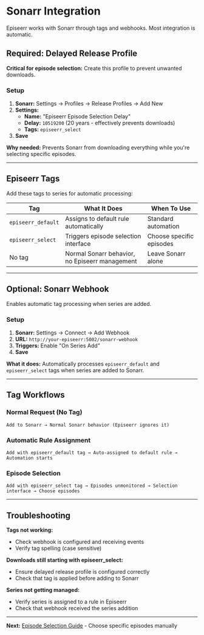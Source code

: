 # Sonarr Integration

Episeerr works with Sonarr through tags and webhooks. Most integration is automatic.

## Required: Delayed Release Profile

**Critical for episode selection:** Create this profile to prevent unwanted downloads.

### Setup

1. **Sonarr:** Settings → Profiles → Release Profiles → Add New
2. **Settings:**
   - **Name:** "Episeerr Episode Selection Delay"
   - **Delay:** `10519200` (20 years - effectively prevents downloads)
   - **Tags:** `episeerr_select`
3. **Save**

**Why needed:** Prevents Sonarr from downloading everything while you're selecting specific episodes.

---

## Episeerr Tags

Add these tags to series for automatic processing:

| Tag | What It Does | When To Use |
|-----|--------------|-------------|
| `episeerr_default` | Assigns to default rule automatically | Standard automation |
| `episeerr_select` | Triggers episode selection interface | Choose specific episodes |
| No tag | Normal Sonarr behavior, no Episeerr management | Leave Sonarr alone |

---

## Optional: Sonarr Webhook

Enables automatic tag processing when series are added.

### Setup

1. **Sonarr:** Settings → Connect → Add Webhook
2. **URL:** `http://your-episeerr:5002/sonarr-webhook`
3. **Triggers:** Enable "On Series Add"
4. **Save**

**What it does:** Automatically processes `episeerr_default` and `episeerr_select` tags when series are added to Sonarr.

---

## Tag Workflows

### Normal Request (No Tag)

```log
Add to Sonarr → Normal Sonarr behavior (Episeerr ignores it)
```

### Automatic Rule Assignment

```log
Add with episeerr_default tag → Auto-assigned to default rule → Automation starts
```

### Episode Selection

```log
Add with episeerr_select tag → Episodes unmonitored → Selection interface → Choose episodes
```

---

## Troubleshooting

**Tags not working:**

- Check webhook is configured and receiving events
- Verify tag spelling (case sensitive)

**Downloads still starting with episeerr_select:**

- Ensure delayed release profile is configured correctly
- Check that tag is applied before adding to Sonarr

**Series not getting managed:**

- Verify series is assigned to a rule in Episeerr
- Check that webhook received the series addition

---

**Next:** [Episode Selection Guide](episode-selection.md) - Choose specific episodes manually
